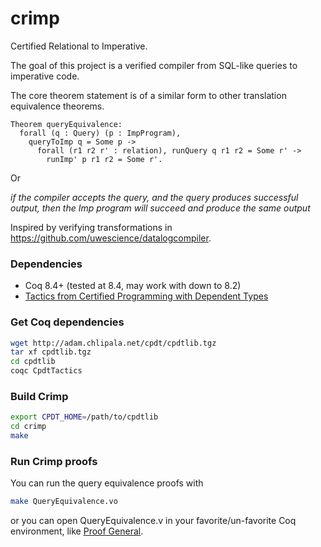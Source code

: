 crimp
=====

Certified Relational to Imperative.

The goal of this project is a verified compiler from SQL-like
queries to imperative code.

The core theorem statement is of a similar form to other translation equivalence theorems.
```coq
Theorem queryEquivalence:
  forall (q : Query) (p : ImpProgram),
    queryToImp q = Some p ->
      forall (r1 r2 r' : relation), runQuery q r1 r2 = Some r' ->
        runImp' p r1 r2 = Some r'.
```
Or 

_if the compiler accepts the query, and the query produces successful output, then the Imp program will
succeed and produce the same output_

Inspired by verifying transformations in https://github.com/uwescience/datalogcompiler.

### Dependencies
- Coq 8.4+ (tested at 8.4, may work with down to 8.2)
- [Tactics from Certified Programming with Dependent Types](http://adam.chlipala.net/cpdt/cpdtlib.tgz)

### Get Coq dependencies
```bash
wget http://adam.chlipala.net/cpdt/cpdtlib.tgz
tar xf cpdtlib.tgz
cd cpdtlib
coqc CpdtTactics
```

### Build Crimp
```bash
export CPDT_HOME=/path/to/cpdtlib
cd crimp
make
```

### Run Crimp proofs
You can run the query equivalence proofs with
```bash
make QueryEquivalence.vo
```

or you can open QueryEquivalence.v in your favorite/un-favorite Coq environment, like [Proof General](http://proofgeneral.inf.ed.ac.uk).
